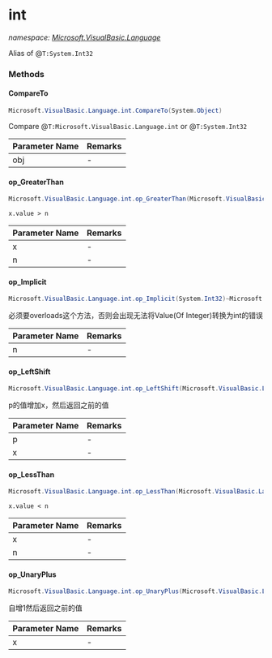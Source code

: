 ﻿# int
_namespace: [Microsoft.VisualBasic.Language](./index.md)_

Alias of @``T:System.Int32``



### Methods

#### CompareTo
```csharp
Microsoft.VisualBasic.Language.int.CompareTo(System.Object)
```
Compare @``T:Microsoft.VisualBasic.Language.int`` or @``T:System.Int32``

|Parameter Name|Remarks|
|--------------|-------|
|obj|-|


#### op_GreaterThan
```csharp
Microsoft.VisualBasic.Language.int.op_GreaterThan(Microsoft.VisualBasic.Language.int,System.Int32)
```
``x.value > n``

|Parameter Name|Remarks|
|--------------|-------|
|x|-|
|n|-|


#### op_Implicit
```csharp
Microsoft.VisualBasic.Language.int.op_Implicit(System.Int32)~Microsoft.VisualBasic.Language.int
```
必须要overloads这个方法，否则会出现无法将Value(Of Integer)转换为int的错误

|Parameter Name|Remarks|
|--------------|-------|
|n|-|


#### op_LeftShift
```csharp
Microsoft.VisualBasic.Language.int.op_LeftShift(Microsoft.VisualBasic.Language.int,System.Int32)
```
p的值增加x，然后返回之前的值

|Parameter Name|Remarks|
|--------------|-------|
|p|-|
|x|-|


#### op_LessThan
```csharp
Microsoft.VisualBasic.Language.int.op_LessThan(Microsoft.VisualBasic.Language.int,System.Int32)
```
``x.value < n``

|Parameter Name|Remarks|
|--------------|-------|
|x|-|
|n|-|


#### op_UnaryPlus
```csharp
Microsoft.VisualBasic.Language.int.op_UnaryPlus(Microsoft.VisualBasic.Language.int)
```
自增1然后返回之前的值

|Parameter Name|Remarks|
|--------------|-------|
|x|-|



